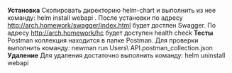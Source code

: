 **Установка**
Скопировать директорию helm-chart и выполнить из нее команду:
helm install webapi .
После установки по адресу http://arch.homework/swagger/index.html будет достпен Swagger.
По адресу http://arch.homework/hc будет доступен health check
**Тесты**
Postman коллекция находится в папке Postman.
Для проверки выполнить команду: newman run Users\ API.postman_collection.json
**Удаление**
Для удаления достаточно выполнить команду: 
helm uninstall webapi
